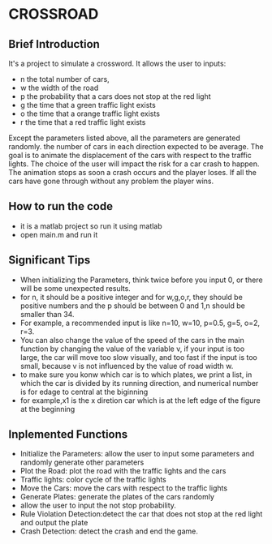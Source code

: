 # CROSSROAD

## Brief Introduction
It's a project to simulate a crossword.
It allows the user to inputs:
 - n the total number of cars,
 - w the width of the road
 - p the probability that a cars does not stop at the red light
 - g the time that a green traffic light exists
 - o the time that a orange traffic light exists
 - r the time that a red traffic light exists
  
Except the parameters listed above, all the parameters are generated randomly.
the number of cars in each direction expected to be average.
The goal is to animate the displacement of the cars with respect to the traffic lights. 
The choice of the user will impact the risk for a car crash to happen. 
The animation stops as soon a crash occurs and the player loses. 
If all the cars have gone through without any problem the player wins.



## How to run the code
- it is a matlab project so run it using matlab
- open main.m and run it

## Significant Tips
- When initializing the Parameters, think twice before you input 0, or there will be some unexpected results.
- for n, it should be a positive integer and for w,g,o,r, they should be positive numbers and the p should be between 0 and 1,n should be smaller than 34.
- For example, a recommended input is like n=10, w=10, p=0.5, g=5, o=2, r=3.
- You can also change the value of the speed of the cars in the main function by changing the value of the variable v, if your input is too large, the car will move too slow visually, and too fast if the input is too small, because v is not influenced by the value of road width w.
- to make sure you konw which car is to which plates, we print a list, in which the car is divided by its running direction, and numerical number is for edage to central at the biginning
- for example,x1 is the x diretion car which is at the left edge of the figure at the beginning


## Inplemented Functions
- Initialize the Parameters: allow the user to input some parameters and randomly generate other parameters
- Plot the Road: plot the road with the traffic lights and the cars
- Traffic lights: color cycle of the traffic lights
- Move the Cars: move the cars with respect to the traffic lights
- Generate Plates: generate the plates of the cars randomly
- allow the user to input the not stop probability.
- Rule Violation Detection:detect the car that does not stop at the red light and output the plate
- Crash Detection: detect the crash and end the game.
  
